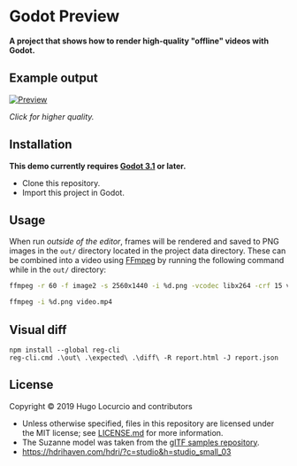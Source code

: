 # Godot Preview

**A project that shows how to render high-quality "offline" videos with Godot.**

## Example output

[![Preview](https://thumbs.gfycat.com/MemorableUncommonCrownofthornsstarfish-small.gif)](https://gfycat.com/memorableuncommoncrownofthornsstarfish)

*Click for higher quality.*

## Installation

**This demo currently requires
[Godot 3.1](https://godotengine.org/)
or later.**

- Clone this repository.
- Import this project in Godot.

## Usage

When run *outside of the editor*, frames will be rendered and saved to
PNG images in the `out/` directory located in the project data directory.
These can be combined into a video using [FFmpeg](https://ffmpeg.org/)
by running the following command while in the `out/` directory:

```bash
ffmpeg -r 60 -f image2 -s 2560x1440 -i %d.png -vcodec libx264 -crf 15 video.mp4
```

```bash
ffmpeg -i %d.png video.mp4
```

## Visual diff

```
npm install --global reg-cli
reg-cli.cmd .\out\ .\expected\ .\diff\ -R report.html -J report.json
```

## License

Copyright © 2019 Hugo Locurcio and contributors

- Unless otherwise specified, files in this repository are licensed under
  the MIT license; see [LICENSE.md](LICENSE.md) for more information.
- The Suzanne model was taken from the
  [glTF samples repository](https://github.com/KhronosGroup/glTF-Sample-Models/tree/master/2.0/Suzanne).
- https://hdrihaven.com/hdri/?c=studio&h=studio_small_03
